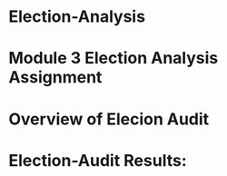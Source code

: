 # Election-Analysis
# Module 3 Election Analysis Assignment
# Overview of Elecion Audit



# Election-Audit Results:
